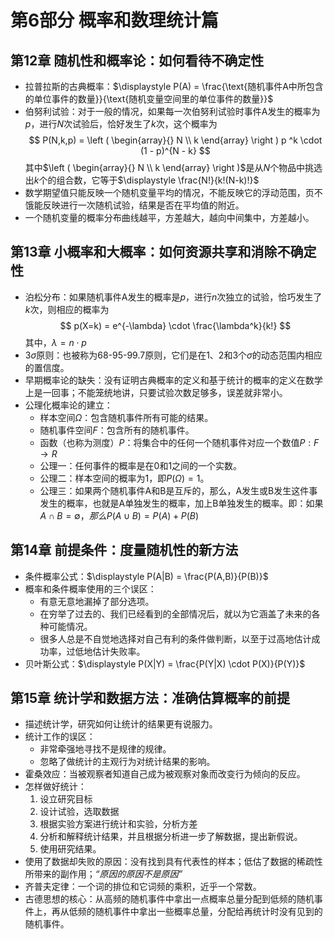 # 第6部分 概率和数理统计篇

## 第12章 随机性和概率论：如何看待不确定性

- 拉普拉斯的古典概率：$\displaystyle P(A) = \frac{\text{随机事件A中所包含的单位事件的数量}}{\text{随机变量空间里的单位事件的数量}}$
- 伯努利试验：对于一般的情况，如果每一次伯努利试验时事件A发生的概率为$p$，进行$N$次试验后，恰好发生了$k$次，这个概率为
$$
P(N,k,p) = 
\left ( \begin{array}{} N \\ k \end{array} \right ) p ^k \cdot (1 - p)^{N - k}
$$
其中$\left ( \begin{array}{} N \\ k \end{array} \right )$是从$N$个物品中挑选出$k$个的组合数，它等于$\displaystyle \frac{N!}{k!(N-k)!}$
- 数学期望值只能反映一个随机变量平均的情况，不能反映它的浮动范围，页不饿能反映进行一次随机试验，结果是否在平均值的附近。
- 一个随机变量的概率分布曲线越平，方差越大，越向中间集中，方差越小。

## 第13章 小概率和大概率：如何资源共享和消除不确定性

- 泊松分布：如果随机事件A发生的概率是$p$，进行$n$次独立的试验，恰巧发生了$k$次，则相应的概率为
$$
p(X=k) = e^{-\lambda} \cdot \frac{\lambda^k}{k!}
$$
其中，$\lambda = n \cdot p$
- $3 \sigma$原则：也被称为68-95-99.7原则，它们是在1、2和3个$\sigma$的动态范围内相应的置信度。
- 早期概率论的缺失：没有证明古典概率的定义和基于统计的概率的定义在数学上是一回事；不能笼统地讲，只要试验次数足够多，误差就非常小。
- 公理化概率论的建立：
    - 样本空间$\Omega$：包含随机事件所有可能的结果。
    - 随机事件空间$F$：包含所有的随机事件。
    - 函数（也称为测度）$P$：将集合中的任何一个随机事件对应一个数值$P: F \to R$
    - 公理一：任何事件的概率是在0和1之间的一个实数。
    - 公理二：样本空间的概率为1，即$P(\Omega) = 1$。
    - 公理三：如果两个随机事件A和B是互斥的，那么，A发生或B发生这件事发生的概率，也就是A单独发生的概率，加上B单独发生的概率。即：如果$A \cap B = \emptyset，那么P(A \cup B) = P(A) + P(B)$

## 第14章 前提条件：度量随机性的新方法

- 条件概率公式：$\displaystyle P(A|B) = \frac{P(A,B)}{P(B)}$
- 概率和条件概率使用的三个误区：
    - 有意无意地漏掉了部分选项。
    - 在穷举了过去的、我们已经看到的全部情况后，就以为它涵盖了未来的各种可能情况。
    - 很多人总是不自觉地选择对自己有利的条件做判断，以至于过高地估计成功率，过低地估计失败率。
- 贝叶斯公式：$\displaystyle P(X|Y) = \frac{P(Y|X) \cdot P(X)}{P(Y)}$

## 第15章 统计学和数据方法：准确估算概率的前提

- 描述统计学，研究如何让统计的结果更有说服力。
- 统计工作的误区：
    - 非常牵强地寻找不是规律的规律。
    - 忽略了做统计的主观行为对统计结果的影响。
- 霍桑效应：当被观察者知道自己成为被观察对象而改变行为倾向的反应。
- 怎样做好统计：
    1. 设立研究目标
    2. 设计试验，选取数据
    3. 根据实验方案进行统计和实验，分析方差
    4. 分析和解释统计结果，并且根据分析进一步了解数据，提出新假说。
    5. 使用研究结果。
- 使用了数据却失败的原因：没有找到具有代表性的样本；低估了数据的稀疏性所带来的副作用；*“原因的原因不是原因”*
- 齐普夫定律：一个词的排位和它词频的乘积，近乎一个常数。
- 古德思想的核心：从高频的随机事件中拿出一点概率总量分配到低频的随机事件上，再从低频的随机事件中拿出一些概率总量，分配给再统计时没有见到的随机事件。

